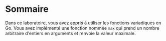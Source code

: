 # Sommaire

Dans ce laboratoire, vous avez appris à utiliser les fonctions variadiques en Go. Vous avez implémenté une fonction nommée `max` qui prend un nombre arbitraire d'entiers en arguments et renvoie la valeur maximale.

